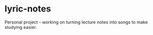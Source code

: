 # lyric-notes
Personal project - working on turning lecture notes into songs to make studying easier.
